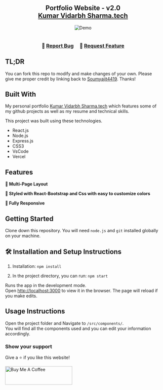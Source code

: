 <h2 align="center">
  Portfolio Website - v2.0<br/>
  <a href="https://github.com/Vidarbh-Sharma/Portfolio2.git" target="_blank">Kumar Vidarbh Sharma.tech</a>
</h2>
<div align="center">
  <img alt="Demo" src="" />
</div>

<br/>

<center>



</center>

<h3 align="center">
    🔹
    <a href="https://github.com/Vidarbh-Sharma/Portfolio2.git">Report Bug</a> &nbsp; &nbsp;
    🔹
    <a href="https://github.com/Vidarbh-Sharma/Portfolio2.git">Request Feature</a>
</h3>

## TL;DR

You can fork this repo to modify and make changes of your own. Please give me proper credit by linking back to [Soumyajit4419](https://github.com/Vidarbh-Sharma/Portfolio2.git). Thanks!

## Built With

My personal portfolio <a href="https://github.com/Vidarbh-Sharma/Portfolio2.git" target="_blank">Kumar Vidarbh Sharma.tech</a> which features some of my github projects as well as my resume and technical skills.<br/>

This project was built using these technologies.

- React.js
- Node.js
- Express.js
- CSS3
- VsCode
- Vercel

## Features

**📖 Multi-Page Layout**

**🎨 Styled with React-Bootstrap and Css with easy to customize colors**

**📱 Fully Responsive**

## Getting Started

Clone down this repository. You will need `node.js` and `git` installed globally on your machine.

## 🛠 Installation and Setup Instructions

1. Installation: `npm install`

2. In the project directory, you can run: `npm start`

Runs the app in the development mode.\
Open [http://localhost:3000](http://localhost:3000) to view it in the browser.
The page will reload if you make edits.

## Usage Instructions

Open the project folder and Navigate to `/src/components/`. <br/>
You will find all the components used and you can edit your information accordingly.

### Show your support

Give a ⭐ if you like this website!

<a href="https://github.com/Vidarbh-Sharma/Portfolio2.git" target="_blank"><img src="https://github.com/Vidarbh-Sharma/Portfolio2.git" alt="Buy Me A Coffee" height= "60px" width= "217px" ></a>
